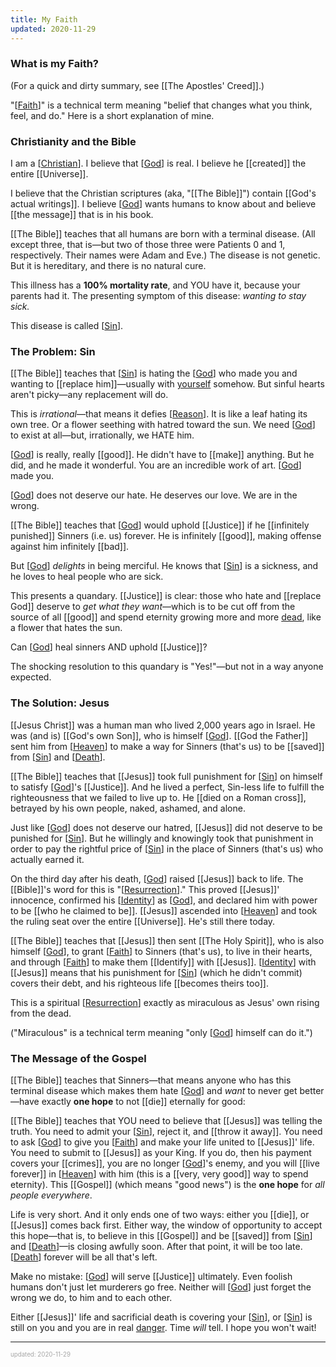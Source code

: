 ```yaml
---
title: My Faith
updated: 2020-11-29
---
```


### What is my Faith?

(For a quick and dirty summary, see [[The Apostles' Creed]].)

"[[Faith]]" is a technical term meaning "belief that changes what you think, feel, and do." Here is a short explanation of mine.

### Christianity and the Bible

I am a [[Christian]]. I believe that [[God]] is real. I believe he [[created]] the entire [[Universe]].

I believe that the Christian scriptures (aka, "[[The Bible]]") contain [[God's actual writings]]. I believe [[God]] wants humans to know about and believe [[the message]] that is in his book.

[[The Bible]] teaches that all humans are born with a terminal disease. (All except three, that is&mdash;but two of those three were Patients 0 and 1, respectively. Their names were Adam and Eve.) The disease is not genetic. But it is hereditary, and there is no natural cure.

This illness has a **100% mortality rate**, and YOU have it, because your parents had it. The presenting symptom of this disease: _wanting to stay sick._

This disease is called [[Sin]].

### The Problem: Sin

[[The Bible]] teaches that [[Sin]] is hating the [[God]] who made you and wanting to [[replace him]]&mdash;usually with [yourself](/self-idolatry)<!-- [[Self-Idolatry]] --> somehow. But sinful hearts aren't picky&mdash;any replacement will do.

This is _irrational_&mdash;that means it defies [[Reason]]. It is like a leaf hating its own tree. Or a flower seething with hatred toward the sun. We need [[God]] to exist at all—but, irrationally, we HATE him.

[[God]] is really, really [[good]]. He didn't have to [[make]] anything. But he did, and he made it wonderful. You are an incredible work of art. [[God]] made you.

[[God]] does not deserve our hate. He deserves our love. We are in the wrong.

[[The Bible]] teaches that [[God]] would uphold [[Justice]] if he [[infinitely punished]] Sinners (i.e. us) forever. He is infinitely [[good]], making offense against him infinitely [[bad]].

But [[God]] _delights_ in being merciful. He knows that [[Sin]] is a sickness, and he loves to heal people who are sick.

This presents a quandary. [[Justice]] is clear: those who hate and [[replace God]] deserve to _get what they want_—which is to be cut off from the source of all [[good]] and spend eternity growing more and more [dead](/hell), like a flower that hates the sun.

Can [[God]] heal sinners AND uphold [[Justice]]?

The shocking resolution to this quandary is "Yes!"&mdash;but not in a way anyone expected.

### The Solution: Jesus

[[Jesus Christ]] was a human man who lived 2,000 years ago in Israel. He was (and is) [[God's own Son]], who is himself [[God]]. [[God the Father]] sent him from [[Heaven]] to make a way for Sinners (that's us) to be [[saved]] from [[Sin]] and [[Death]].

[[The Bible]] teaches that [[Jesus]] took full punishment for [[Sin]] on himself to satisfy [[God]]'s [[Justice]]. And he lived a perfect, Sin-less life to fulfill the righteousness that we failed to live up to. He [[died on a Roman cross]], betrayed by his own people, naked, ashamed, and alone.

Just like [[God]] does not deserve our hatred, [[Jesus]] did not deserve to be punished for [[Sin]]. But he willingly and knowingly took that punishment in order to pay the rightful price of [[Sin]] in the place of Sinners (that's us) who actually earned it.

On the third day after his death, [[God]] raised [[Jesus]] back to life. The [[Bible]]'s word for this is "[[Resurrection]]." This proved [[Jesus]]' innocence, confirmed his [[Identity]] as [[God]], and declared him with power to be [[who he claimed to be]]. [[Jesus]] ascended into [[Heaven]] and took the ruling seat over the entire [[Universe]]. He's still there today.

[[The Bible]] teaches that [[Jesus]] then sent [[The Holy Spirit]], who is also himself [[God]], to grant [[Faith]] to Sinners (that's us), to live in their hearts, and through [[Faith]] to make them [[Identify]] with [[Jesus]]. [[Identity]] with [[Jesus]] means that his punishment for [[Sin]] (which he didn't commit) covers their debt, and his righteous life [[becomes theirs too]].

This is a spiritual [[Resurrection]] exactly as miraculous as Jesus' own rising from the dead.

("Miraculous" is a technical term meaning "only [[God]] himself can do it.")

### The Message of the Gospel

[[The Bible]] teaches that Sinners&mdash;that means anyone who has this terminal disease which makes them hate [[God]] and _want_ to never get better&mdash;have exactly **one hope** to not [[die]] eternally for good:

[[The Bible]] teaches that YOU need to believe that [[Jesus]] was telling the truth. You need to admit your [[Sin]], reject it, and [[throw it away]]. You need to ask [[God]] to give you [[Faith]] and make your life united to [[Jesus]]' life. You need to submit to [[Jesus]] as your King. If you do, then his payment covers your [[crimes]], you are no longer [[God]]'s enemy, and you will [[live forever]] in [[Heaven]] with him (this is a [[very, very good]] way to spend eternity). This [[Gospel]] (which means "good news") is the **one hope** for _all people everywhere_.

Life is very short. And it only ends one of two ways: either you [[die]], or [[Jesus]] comes back first. Either way, the window of opportunity to accept this hope&mdash;that is, to believe in this [[Gospel]] and be [[saved]] from [[Sin]] and [[Death]]&mdash;is closing awfully soon. After that point, it will be too late. [[Death]] forever will be all that's left.

Make no mistake: [[God]] will serve [[Justice]] ultimately. Even foolish humans don't just let murderers go free. Neither will [[God]] just forget the wrong we do, to him and to each other.

Either [[Jesus]]' life and sacrificial death is covering your [[Sin]], or [[Sin]] is still on you and you are in real [danger](/hell). Time _will_ tell. I hope you won't wait!

---

<sup><sub><font color="#a6a6a6">updated: 2020-11-29</font></sub></sup>

[//begin]: # "Autogenerated link references for markdown compatibility"
[the-apostles-creed]: the-apostles-creed "The Apostles' Creed"
[faith]: faith "Faith"
[christian]: christian "Christian"
[god]: god "God"
[the-bible]: the-bible "The Bible"
[sin]: sin "Sin"
[reason]: reason "Reason"
[jesus-christ]: jesus-christ "Jesus Christ"
[god-the-father]: god-the-father "God the Father"
[heaven]: heaven "Heaven"
[death]: death "Death"
[resurrection]: resurrection "Resurrection"
[identity]: identity "Identity"
[the-holy-spirit]: the-holy-spirit "The Holy Spirit"
[//end]: # "Autogenerated link references"
